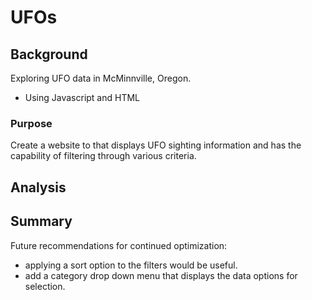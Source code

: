 # UFOs
## Background
Exploring UFO data in McMinnville, Oregon.

* Using Javascript and HTML

### Purpose
Create a website to that displays UFO sighting information and has the capability of filtering through various criteria.

## Analysis


## Summary

Future recommendations for continued optimization:
* applying a sort option to the filters would be useful. 
* add a category drop down menu that displays the data options for selection.

